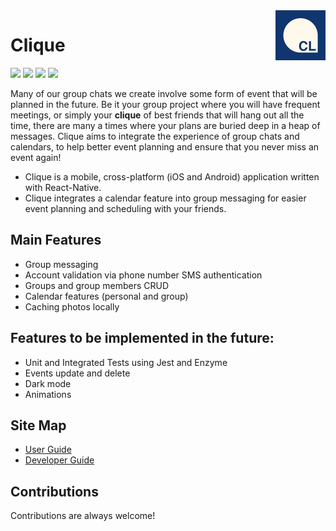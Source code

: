 <img src="https://github.com/clique-orbital/clique2/blob/master/ios/RNFirebaseStarter/Images.xcassets/AppIcon.appiconset/icon-40%402x.png" align='right' />

# Clique

<div align="justify">
  <img src="https://drive.google.com/uc?export=view&id=1xEDlJ56yANuZqssHvq_g0WbYO_kOqlgZ" width="24%">
  <img src="https://drive.google.com/uc?export=view&id=1ASWtbSnnsJdyBr4ywLgrPEohU1y4S9V9" width="24%">
  <img src="https://drive.google.com/uc?export=view&id=1DvNDI7Xk5Pst9T_iH6JYm_Hny88J8rb3" width="24%">
  <img src="https://drive.google.com/uc?export=view&id=17fQyHI54SuwE3xeHZ6aHjGuCP8_dJaLj" width="24%">
</div>

Many of our group chats we create involve some form of event that will be planned in the future. Be it your group project where you will have frequent meetings, or simply your **clique** of best friends that will hang out all the time, there are many a times where your plans are buried deep in a heap of messages. Clique aims to integrate the experience of group chats and calendars, to help better event planning and ensure that you never miss an event again!

- Clique is a mobile, cross-platform (iOS and Android) application written with React-Native.
- Clique integrates a calendar feature into group messaging for easier event planning and scheduling with your friends.

## Main Features

- Group messaging
- Account validation via phone number SMS authentication
- Groups and group members CRUD
- Calendar features (personal and group)
- Caching photos locally

## Features to be implemented in the future:

- Unit and Integrated Tests using Jest and Enzyme
- Events update and delete
- Dark mode
- Animations

## Site Map

- [User Guide](https://github.com/clique-orbital/clique2/blob/master/UserGuide.md)
- [Developer Guide](https://github.com/clique-orbital/clique2/blob/master/DeveloperGuide.md)

## Contributions

Contributions are always welcome!
